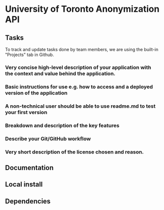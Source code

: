 # University of Toronto Anonymization API

## Tasks

To track and update tasks done by team members, we are using the built-in "Projects" tab in Github.
### Very concise high-level description of your application with the context and value behind the application.
### Basic instructions for use e.g. how to access and a deployed version of the application
### A non-technical user should be able to use readme.md to test your first version
### Breakdown and description of the key features
### Describe your Git/GitHub workflow
### Very short description of the license chosen and reason.


## Documentation
## Local install
## Dependencies
